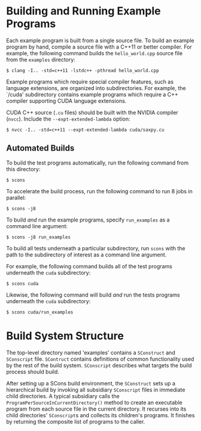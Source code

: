 # Building and Running Example Programs

Each example program is built from a single source file. To build an example program by hand, compile a source file with a C++11 or better compiler. For example, the following command builds the `hello_world.cpp` source file from the `examples` directory:

    $ clang -I.. -std=c++11 -lstdc++ -pthread hello_world.cpp

Example programs which require special compiler features, such as language extensions, are organized into subdirectories. For example, the `/cuda' subdirectory contains example programs which require a C++ compiler supporting CUDA language extensions.

CUDA C++ source (`.cu` files) should be built with the NVIDIA compiler (`nvcc`). Include the `--expt-extended-lambda` option:

    $ nvcc -I.. -std=c++11 --expt-extended-lambda cuda/saxpy.cu

## Automated Builds

To build the test programs automatically, run the following command from this directory:

    $ scons

To accelerate the build process, run the following command to run 8 jobs in parallel:

    $ scons -j8

To build *and* run the example programs, specify `run_examples` as a command line argument:

    $ scons -j8 run_examples

To build all tests underneath a particular subdirectory, run `scons` with the path to the subdirectory of interest as a command line argument.

For example, the following command builds all of the test programs underneath the `cuda` subdirectory:

    $ scons cuda

Likewise, the following command will build *and* run the tests programs underneath the `cuda` subdirectory:

    $ scons cuda/run_examples

# Build System Structure

The top-level directory named 'examples' contains a `SConstruct` and `SConscript` file. `SContruct` contains definitions of common functionality used by the rest of the build system. `SConscript` describes what targets the build process should build. 

After setting up a SCons build environment, the `SConstruct` sets up a hierarchical build by invoking all subsidiary `SConscript` files in immediate child directories. A typical subsidiary
calls the `ProgramPerSourceInCurrentDirectory()` method to create an executable program from each source file in the current directory. It recurses into its child directories' `SConscript`s and collects its children's programs. It finishes by returning the composite list of programs to the caller.

